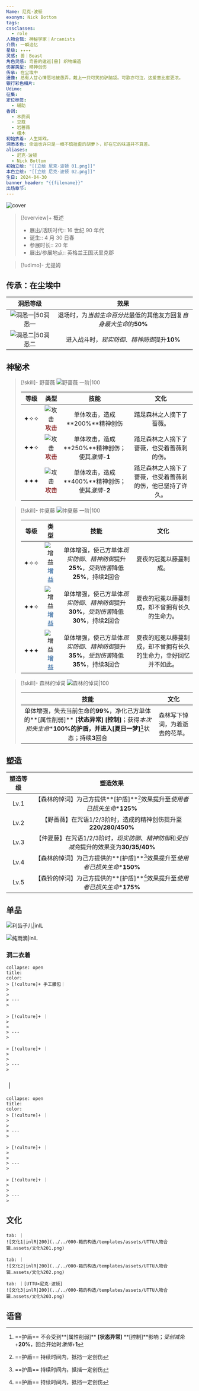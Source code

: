 ```yaml
---
Name: 尼克·波顿
exonym: Nick Bottom
tags: 
cssclasses:
  - role
人物合辑: 神秘学家｜Arcanists
介质: 一瞬追忆
星级: ✦✦✦✦
灵感: 兽｜Beast
角色灵感: 奇兽的逡巡[兽] 织物编造
伤害类型: 精神创伤
传承: 在尘埃中
造像: 总有人甘心情愿地被愚弄，戴上一只可笑的驴脑袋。可歌亦可泣，这爱意比蜜更浓。
银行彩色相片: 
Udimo: 
征集: 
定位标签:
  - 辅助
香调:
  - 木质调
  - 豆蔻
  - 岩蔷薇
  - 檀木
初始衣着: 人生如戏。
洞悉本色: 命运也许只是一根不慎挂歪的胡萝卜，好在它的味道并不算差。
aliases:
  - 尼克·波顿
  - Nick Bottom
初始立绘: "[[立绘 尼克·波顿 01.png]]"
本色立绘: "[[立绘 尼克·波顿 02.png]]"
生日: 2024-04-30
banner_header: "{{filename}}"
出场章节:
---
```

![cover](assets/尼克·波顿｜Nick%20Bottom.assets/立绘%20尼克·波顿%2002.png)

> [!overview]+ 概述
> - 展出/活跃时代:: 16 世纪 90 年代
> - 诞生:: 4 月 30 日春
> - 参展时长:: 20 年
> - 展出/参展地点:: 英格兰王国沃里克郡

> [!udimo]- 尤提姆
> 
> 

## 传承：在尘埃中

|                           洞悉等级                           |                             效果                             |
| :----------------------------------------------------------: | :----------------------------------------------------------: |
| ![洞悉一\|50](../../000-箱的构造/templates/assets/UTTU人物合辑.assets/图标%20洞悉Ⅰ.png)洞悉一 | 退场时，为*当前生命百分比*最低的其他友方回复*自身最大生命*的**50%** |
| ![洞悉二\|50](../../000-箱的构造/templates/assets/UTTU人物合辑.assets/图标%20洞悉Ⅱ.png)洞悉二 |        进入战斗时，*现实防御*、*精神防御*提升**10%**         |

## 神秘术

> [!skill]- 野蔷薇
> ![野蔷薇 一阶|100](assets/尼克·波顿｜Nick%20Bottom.assets/神秘术%20野蔷薇1.png)
> 
> | 等级 |                             类型                             |                       技能                       |                            文化                            |
> | :--: | :----------------------------------------------------------: | :----------------------------------------------: | :--------------------------------------------------------: |
> | ✦✧✧  | ![攻击](../../000-箱的构造/templates/assets/UTTU人物合辑.assets/Attack.png)<b><font color="#933334">攻击</font></b> |          单体攻击，造成**200%**精神创伤          |                  踏足森林之人摘下了蔷薇。                  |
> | ✦✦✧  | ![攻击](../../000-箱的构造/templates/assets/UTTU人物合辑.assets/Attack.png)<b><font color="#933334">攻击</font></b> | 单体攻击，造成**250%**精神创伤；使其*激情*-**1** |         踏足森林之人摘下了蔷薇，也受着蔷薇刺的伤。         |
> | ✦✦✦  | ![攻击](../../000-箱的构造/templates/assets/UTTU人物合辑.assets/Attack.png)<b><font color="#933334">攻击</font></b> | 单体攻击，造成**400%**精神创伤；使其*激情*-**2** | 踏足森林之人摘下了蔷薇，也受着蔷薇刺的伤，他已坚持了许久。 |
> 

> [!skill]- 仲夏藤
> ![仲夏藤 一阶|100](assets/尼克·波顿｜Nick%20Bottom.assets/神秘术%20仲夏藤1.png)
> 
> | 等级 |                             类型                             |                             技能                             |                             文化                             |
> | :--: | :----------------------------------------------------------: | :----------------------------------------------------------: | :----------------------------------------------------------: |
> | ✦✧✧  | ![增益](../../000-箱的构造/templates/assets/UTTU人物合辑.assets/Buff.png)<b><font color="#5c87b3">增益</font></b> | 单体增强，使己方单体*现实防御*、*精神防御*提升**25%**，*受到伤害*降低**25%**，持续**2**回合 |                    夏夜的冠冕以藤蔓制成。                    |
> | ✦✦✧  | ![增益](../../000-箱的构造/templates/assets/UTTU人物合辑.assets/Buff.png)<b><font color="#5c87b3">增益</font></b> | 单体增强，使己方单体*现实防御*、*精神防御*提升**30%**，*受到伤害*降低**30%**，持续**2**回合 |        夏夜的冠冕以藤蔓制成，却不曾拥有长久的生命力。        |
> | ✦✦✦  | ![增益](../../000-箱的构造/templates/assets/UTTU人物合辑.assets/Buff.png)<b><font color="#5c87b3">增益</font></b> | 单体增强，使己方单体*现实防御*、*精神防御*提升**35%**，*受到伤害*降低**35%**，持续**3**回合 | 夏夜的冠冕以藤蔓制成，却不曾拥有长久的生命力，幸好回忆并不如此。 |
> 

> [!skill]- 森林的悼词
> ![森林的悼词|100](assets/尼克·波顿｜Nick%20Bottom.assets/至终的仪式%20森林的悼词.png)
> 
> |                             技能                             |              文化              |
> | :----------------------------------------------------------: | :----------------------------: |
> | 单体增强，失去当前生命的**99%**，净化己方单体的**[属性削弱]** **[状态异常]** **[控制]**；获得*本次损失生命*\***100%**的护盾，并进入**[夏日一梦]**[^2]状态；持续**3**回合 | 森林写下悼词，为着逝去的花草。 |
> 

## 塑造

| 塑造等级 |                           塑造效果                           |
| :------: | :----------------------------------------------------------: |
|   Lv.1   | 【森林的悼词】为己方提供**[护盾]**[^1]效果提升至*使用者已损失生命*\***125%** |
|   Lv.2   | 【野蔷薇】在咒语1/2/3阶时，造成的精神创伤提升至**220/280/450%** |
|   Lv.3   | 【仲夏藤】在咒语1/2/3阶时，*现实防御*、*精神防御*和*受创减免*提升的效果变为**30/35/40%** |
|   Lv.4   | 【森林的悼词】为己方提供的**[护盾]**[^1]效果提升至*使用者已损失生命*\***150%** |
|   Lv.5   | 【森铃的悼词】为己方提供的**[护盾]**[^1]效果提升至*使用者已损失生命*\***175%** |


## 单品

![利齿子儿|inlL](../../000-箱的构造/templates/assets/UTTU人物合辑.assets/货币%20利齿子儿.png)

![纯雨滴|inlL](../../000-箱的构造/templates/assets/UTTU人物合辑.assets/货币%20纯雨滴.png)

### 洞二衣着

````ad-flex
collapse: open
title: 
color: 
> [!culture]+ 手工腰包｜
> 
> 
> ---
> 

> [!culture]+ ｜
> 
> 
> ---
> 

> [!culture]+ ｜
> 
> 
> ---
> 
````

### ｜

````ad-flex
collapse: open
title: 
color: 
> [!culture]+ ｜
> 
> 
> ---
> 

> [!culture]+ ｜
> 
> 
> ---
> 

> [!culture]+ ｜
> 
> 
> ---
> 
````

## 文化

````tabs
tab: ｜
![文化1|inlR|200](../../000-箱的构造/templates/assets/UTTU人物合辑.assets/文化%201.png)

tab: ｜
![文化2|inlR|200](../../000-箱的构造/templates/assets/UTTU人物合辑.assets/文化%202.png)

tab: ｜[UTTU×尼克·波顿]
![文化3|inlR|200](../../000-箱的构造/templates/assets/UTTU人物合辑.assets/文化%203.png)

````

## 语音

[^1]: ==护盾== 持续时间内，抵挡一定创伤
[^2]: ==护盾== 不会受到**[属性削弱]** **[状态异常]** **[控制]**影响；*受创减免*+**20%**，回合开始时*激情*+**1**